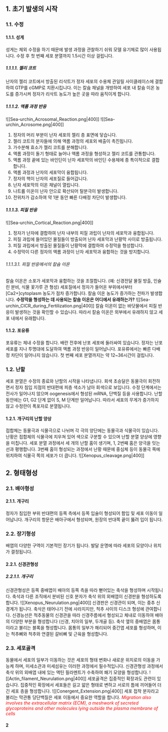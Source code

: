 ## 1. 초기 발생의 시작
### 1.1. 수정
#### 1.1.1. 성게
성게는 체외 수정을 하기 때문에 발생 과정을 관찰하기 쉬워 모델 유기체로 많이 사용됩니다. 수정 후 첫 번째 세포 분열까지 1.5시간 이상 걸립니다.
##### 1.1.1.1. 젤리 코트
난자의 젤리 코트에서 방출된 리삭트가 정자 세포의 수용체 관일릴 사이클레이스에 결합하여 GTP를 cGMP로 치환시킵니다. 이는 칼슘 채널을 개방하여 세포 내 칼슘 이온 농도를 증가시켜 정자가 리삭트 농도가 높은 곳을 따라 움직이게 합니다.
##### 1.1.1.2. 액롬 과정 반응
![[Sea-urchin_Acrosomal_Reaction.png|400]]
![[Sea-urchin_Acrosome.png|400]]
1. 정자의 머리 부분이 난자 세포의 젤리 층 표면에 닿습니다.
2. 젤리 코트의 분자들에 의해 액롬 과정의 세포외 배출이 촉진됩니다.
3. 가수분해 효소가 젤리 코트를 분해합니다.
4. 액롬 과정이 돌기 형태로 늘어나 액롬 과정을 형성하고 젤리 코트를 관통합니다.
5. 액롬 과정 끝에 있는 바인딘이 난자 세포막의 바인딘 수용체에 종 특이적으로 결합합니다.
6. 액롬 과정과 난자의 세포막이 융합됩니다.
7. 정자의 핵이 난자의 세포질로 들어갑니다.
8. 난자 세포막의 이온 채널이 열립니다.
9. 나트륨 이온이 난자 안으로 확산되어 탈분극이 발생합니다.
10. 전위차가 감소하여 약 1분 동안 빠른 다배정 차단이 발생합니다.
##### 1.1.1.3. 피질 반응
![[Sea-urchin_Cortical_Reaction.png|400]]
1. 정자가 난자에 결합하여 난자 내부의 피질 과립이 난자의 세포막과 융합됩니다.
2. 피질 과립에 들어있던 물질들이 방출되어 난자 세포막과 난황막 사이로 방출됩니다.
3. 피질 과립에서 방출된 물질들이 난황막에 결합하여 수정막을 형성합니다.
4. 수정막이 다른 정자의 액롬 과정이 난자 세포막과 융합하는 것을 방지합니다.
###### 1.1.1.3.1. 피질 반응에서의 칼슘 이온
칼슘 이온은 소포가 세포막과 융합하는 것을 조절합니다.
(예: 신경전달 물질 방출, 인슐린 분비, 식물 꽃가루 관 형성)
세포질에서 정자가 들어온 부위에서부터 [Ca2+]cytoplasm 농도가 점차 증가합니다.
칼슘 이온 농도가 증가하는 전파가 발생합니다.
**수정막을 형성하는 데 사용되는 칼슘 이온은 어디에서 유래하는가?**
![[Sea-urchin_CICR_during_Fertilization.png|400]]
칼슘 이온이 없는 바닷물에서 피질 반응이 발생하는 것을 확인할 수 있습니다. 따라서 칼슘 이온은 외부에서 유래하지 않고 세포 내에서 유래합니다.
#### 1.1.2. 포유류
포유류는 체내 수정을 합니다. 배란 전후에 난포 세포에 둘러싸여 있습니다. 정자는 난포 세포를 지나 투명대에 도달하여 액롬 과정 반응이 일어납니다. 포유류에서는 빠른 다배정 차단이 일어나지 않습니다. 첫 번째 세포 분열까지는 약 12~36시간이 걸립니다.
### 1.2. 난할
세포 분열은 수정의 종료와 난할의 시작을 나타냅니다. 회색 초승달은 동물극이 회전하면서 정자 침입 지점의 반대편에 피층 색소가 남아 회색으로 보입니다. 수정 단계에서는 전사가 일어나지 않으며 oogenesis에서 형성된 mRNA, 단백질 등을 사용합니다. 난할 동안에는 G1, G2 단계 없이 S, M 단계만 일어납니다. 따라서 세포의 무게가 증가하지 않고 수정란이 폭포자로 분열됩니다.
#### 1.2.1. 개구리의 난할 양상
접합체는 동물극과 식물극으로 나뉘며 각 극의 양단에는 동물극과 식물극이 있습니다. 난황은 접합체의 식물극에 치우쳐 있어 색으로 구분할 수 있으며 난할 분열 양상에 영향을 미칩니다. 세포 분열 과정에서 세 개의 난할 홈이 생기며, 1, 2번째 홈은 양극을 잇는 선과 평행합니다. 3번째 홈이 형성되는 과정에서 난황 때문에 중심체 등이 동물극 쪽에 위치하여 식물극 쪽의 세포가 더 큽니다.
![[Xenopus_cleavage.png|400]]
## 2. 형태형성
### 2.1. 배아형성
#### 2.1.1. 개구리
정자가 침입한 부위 반대편의 등쪽 측에서 등쪽 입술이 형성되어 함입 및 세포 이동이 일어납니다. 개구리의 항문은 배아구에서 형성되며, 원장의 반대쪽 끝이 뚫려 입이 됩니다.
### 2.2. 장기형성
배엽의 다양한 구역이 기본적인 장기가 됩니다. 발달 운명에 따라 세포의 모양이나 위치가 결정됩니다.
#### 2.2.1. 신경관형성
##### 2.2.1.1. 개구리
신경관형성은 등쪽 중배엽이 배아의 등쪽 측을 따라 뻗어있는 축삭을 형성하며 시작됩니다. 축삭과 다른 조직에서 분비된 신호 분자가 축삭 위의 외배엽이 신경판을 형성하도록 합니다.
![[Xenopus_Neurulation.png|400]]
신경판은 신경관이 되며, 이는 중추 신경계가 됩니다. 축삭은 태어나기 전에 사라지지만, 척추 사이의 디스크 형성에 관여합니다. 신경능선은 척추동물의 신경관을 따라 신경주름에서 형성되고 체내로 이동하여 배아의 다양한 부분을 형성합니다 (신경, 치아의 일부, 두개골 등). 축삭 옆의 중배엽은 몸통이라고 불리는 블록을 형성합니다. 몸통의 일부가 해리되어 중간엽 세포를 형성하며, 이는 척추뼈와 척추와 연결된 갈비뼈 및 근육을 형성합니다.
### 2.3. 세포골격
동물에서 세포의 일부가 이동하는 것은 세포의 형태 변화나 새로운 위치로의 이동을 가능케 하며, 미세소관과 미세섬유는 이러한 과정에서 필수적입니다.
신경관형성 과정에서 축삭 위의 외배엽 내에 있는 액틴 필라멘트가 수축하여 쐐기 모양을 형성합니다.
![[Actin_filament_Neurulation.png|400]]
세포골격은 집중적인 확장과도 관련이 있습니다. 집중적인 확장에서 세포들은 길고 얇은 형태로 변하고 서로의 틈에 끼어들어 더 긴 세포 층을 형성합니다.
![[Conergent_Extension.png|400]]
세포 접착 분자라고 불리는 막관통 당단백질은 세포 이동에서 중요한 역할을 합니다.
<font color="#ff0000">*Migration also involves the extracellular matrix (ECM), a meshwork of secreted glycoproteins and other molecules lying outside the plasma membrane of cells*</font>
#### 2